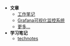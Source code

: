 <!-- docs/_sidebar.md -->

- **文章**
  - [工作笔记](articles/202107/工作笔记.md)
  - [Grafana可视化监控系统](articles/202107/Grafana可视化监控系统.md)
  - [更多...](articles/README.md)
- **学习笔记**
  - [technotes](https://www.dbses.cn/technotes)

